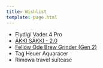 ```yaml
---
title: Wishlist
template: page.html
---
```


- Flydigi Vader 4 Pro
- [ÄKKI SÄKKI - 2.0](https://www.akkisakki.com/products/akki-sakki-musta-preorder)
- [Fellow Ode Brew Grinder (Gen 2)](https://fellowproducts.com/products/ode-brew-grinder-gen-2)
- Tag Heuer Aquaracer
- Rimowa travel suitcase
